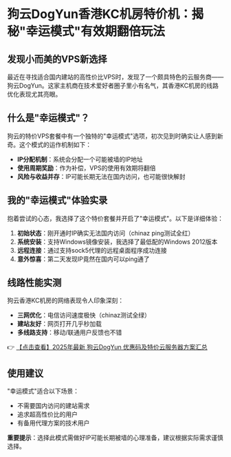 # 狗云DogYun香港KC机房特价机：揭秘"幸运模式"有效期翻倍玩法

## 发现小而美的VPS新选择
最近在寻找适合国内建站的高性价比VPS时，发现了一个颇具特色的云服务商——狗云DogYun。这家主机商在技术爱好者圈子里小有名气，其香港KC机房的线路优化表现尤其亮眼。

## 什么是"幸运模式"？
狗云的特价VPS套餐中有一个独特的"幸运模式"选项，初次见到时确实让人感到新奇。这个模式的运作机制如下：

- **IP分配机制**：系统会分配一个可能被墙的IP地址
- **使用周期奖励**：作为补偿，VPS的使用有效期将翻倍
- **风险与收益并存**：IP可能长期无法在国内访问，也可能很快解封

## 我的"幸运模式"体验实录
抱着尝试的心态，我选择了这个特价套餐并开启了"幸运模式"。以下是详细体验：

1. **初始状态**：刚开通时IP确实无法国内访问（chinaz ping测试全红）
2. **系统安装**：支持Windows镜像安装，我选择了最低配的Windows 2012版本
3. **远程连接**：通过支持sock5代理的远程桌面程序成功连接
4. **意外惊喜**：第二天发现IP竟然在国内可以ping通了

## 线路性能实测
狗云香港KC机房的网络表现令人印象深刻：

- **三网优化**：电信访问速度极快（chinaz测试全绿）
- **建站友好**：网页打开几乎秒加载
- **多线路支持**：移动/联通用户反馈也不错

👉 [【点击查看】2025年最新 狗云DogYun 优惠码及特价云服务器方案汇总](https://bit.ly/DogYun)

## 使用建议
"幸运模式"适合以下场景：
- 不需要国内访问的建站需求
- 追求超高性价比的用户
- 有备用代理方案的技术用户

**重要提示**：选择此模式需做好IP可能长期被墙的心理准备，建议根据实际需求谨慎选择。